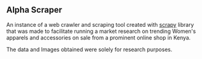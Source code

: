 ## Alpha Scraper

An instance of a web crawler and scraping tool created with [scrapy](https://scrapy.org) library
that was made to facilitate running a market research on trending
Women's apparels and accessories on sale from a prominent online shop
in Kenya.

The data and Images obtained were solely for research purposes.  
